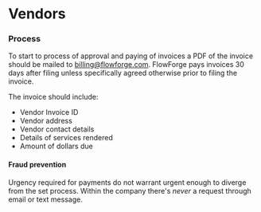 # Vendors

### Process

To start to process of approval and paying of invoices a PDF of the invoice should
be mailed to billing@flowforge.com. FlowForge pays invoices 30 days after filing 
unless specifically agreed otherwise prior to filing the invoice.

The invoice should include:
- Vendor Invoice ID
- Vendor address
- Vendor contact details
- Details of services rendered
- Amount of dollars due

#### Fraud prevention

Urgency required for payments do not warrant urgent enough to diverge from the
set process. Within the company there's _never_ a request through email or text
message.
